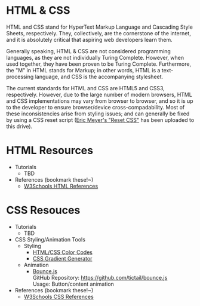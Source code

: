 # HTML & CSS

HTML and CSS stand for HyperText Markup Language and Cascading Style Sheets, respectively. They, collectively, are the cornerstone of the internet, and it is absolutely critical that aspiring web developers learn them.

Generally speaking, HTML & CSS are not considered programming languages, as they are not individually Turing Complete. However, when used together, they have been proven to be Turing Complete. Furthermore, the "M" in HTML stands for Markup; in other words, HTML is a text-processing language, and CSS is the accompanying stylesheet. 

The current standards for HTML and CSS are HTML5 and CSS3, respectively. However, due to the large number of modern browsers, HTML and CSS implementations may vary from browser to browser, and so it is up to the developer to ensure browser/device cross-compadability. Most of these inconsistencies arise from styling issues; and can generally be fixed by using a CSS reset script ([Eric Meyer's "Reset CSS"][reset-css] has been uploaded to this drive).

# HTML Resources
- Tutorials
  - TBD
- References (bookmark these!~)
  - [W3Schools HTML References][w3s-html]

# CSS Resouces
- Tutorials
  - TBD
- CSS Styling/Animation Tools
  - Styling
    - [HTML/CSS Color Codes](https://htmlcolorcodes.com/color-names/)
    - [CSS Gradient Generator](https://cssgradient.io/)
  - Animation
    - [Bounce.js](http://bouncejs.com/)<br>
    GitHub Repository: https://github.com/tictail/bounce.js<br>
    Usage: Button/content animation
- References (bookmark these!~)
  - [W3Schools CSS References][w3s-css]

[w3s-html]: https://www.w3schools.com/html/default.asp
[w3s-css]: https://www.w3schools.com/css/default.asp
[reset-css]: https://github.com/CodeHub-UGA/Languages/blob/main/HTML%20%7C%20CSS/reset.css
